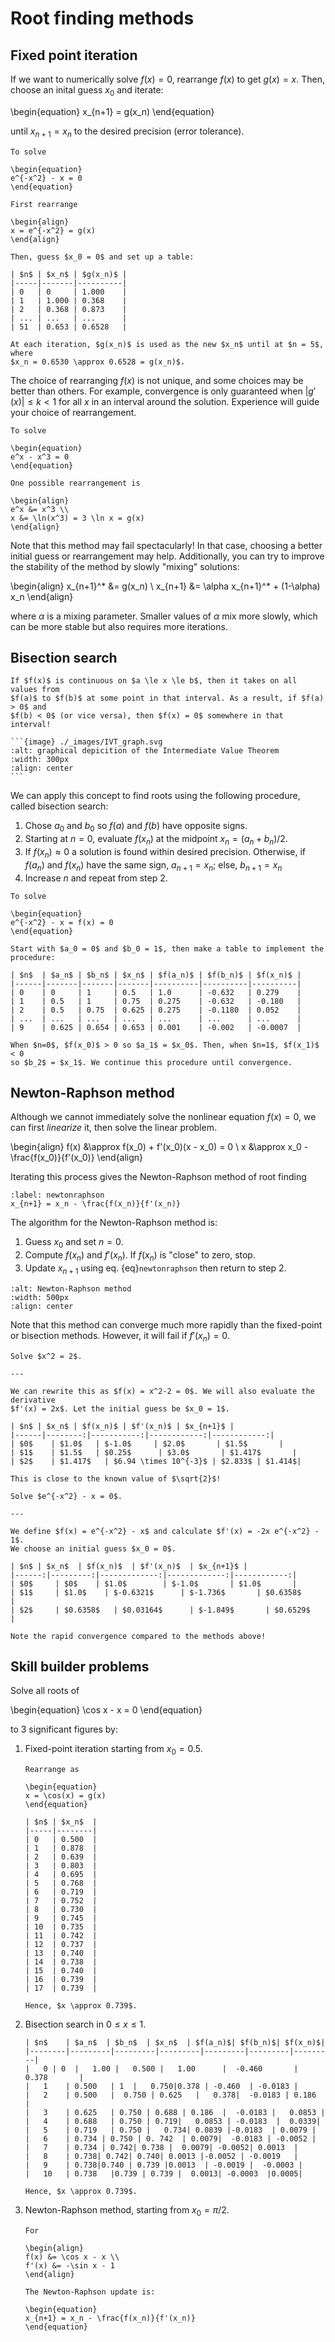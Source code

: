 # Root finding methods

## Fixed point iteration

If we want to numerically solve $f(x) = 0$, rearrange $f(x)$ to get $g(x) = x$.
Then, choose an inital guess $x_0$ and iterate:

\begin{equation}
x_{n+1} = g(x_n)
\end{equation}

until $x_{n+1} = x_n$ to the desired precision (error tolerance).

```{example} Using fixed point iteration
To solve

\begin{equation}
e^{-x^2} - x = 0
\end{equation}

First rearrange

\begin{align}
x = e^{-x^2} = g(x)
\end{align}

Then, guess $x_0 = 0$ and set up a table:

| $n$ | $x_n$ | $g(x_n)$ |
|-----|-------|----------|
| 0   | 0     | 1.000    |
| 1   | 1.000 | 0.368    |
| 2   | 0.368 | 0.873    |
| ... | ...   | ...      |
| 51  | 0.653 | 0.6528   |

At each iteration, $g(x_n)$ is used as the new $x_n$ until at $n = 5$, where
$x_n = 0.6530 \approx 0.6528 = g(x_n)$.
```

The choice of rearranging $f(x)$ is not unique, and some choices may be better
than others. For example, convergence is only guaranteed when
$|g'(x)| \le k < 1$ for all $x$ in an interval around the solution. Experience
will guide your choice of rearrangement.

```{example} Rearranging functions
To solve

\begin{equation}
e^x - x^3 = 0
\end{equation}

One possible rearrangement is

\begin{align}
e^x &= x^3 \\
x &= \ln(x^3) = 3 \ln x = g(x)
\end{align}
```

Note that this method may fail spectacularly! In that case, choosing a better
initial guess or rearrangement may help. Additionally, you can try to improve
the stability of the method by slowly "mixing" solutions:

<!-- markdownlint-disable MD037 -->
\begin{align}
x_{n+1}^* &= g(x_n) \\
x_{n+1} &= \alpha x_{n+1}^* + (1-\alpha) x_n
\end{align}
<!-- markdownlint-enable MD037 -->

where $\alpha$ is a mixing parameter. Smaller values of $\alpha$ mix more
slowly, which can be more stable but also requires more iterations.

## Bisection search

````{topic} Intermediate value theorem
If $f(x)$ is continuous on $a \le x \le b$, then it takes on all values from
$f(a)$ to $f(b)$ at some point in that interval. As a result, if $f(a) > 0$ and
$f(b) < 0$ (or vice versa), then $f(x) = 0$ somewhere in that interval!

```{image} ./_images/IVT_graph.svg
:alt: graphical depicition of the Intermediate Value Theorem
:width: 300px
:align: center
```
````

We can apply this concept to find roots using the following procedure, called
bisection search:

1. Chose $a_0$ and $b_0$ so $f(a)$ and $f(b)$ have opposite signs.
2. Starting at $n = 0$, evaluate $f(x_n)$ at the midpoint $x_n = (a_n + b_n)/2$.
3. If $f(x_n) \approx 0$ a solution is found within desired precision.
   Otherwise, if $f(a_n)$ and $f(x_n)$ have the same sign, $a_{n+1} = x_n$;
   else, $b_{n+1} = x_n$
4. Increase $n$ and repeat from step 2.

```{example} Using bisection search
To solve

\begin{equation}
e^{-x^2} - x = f(x) = 0
\end{equation}

Start with $a_0 = 0$ and $b_0 = 1$, then make a table to implement the
procedure:

| $n$  | $a_n$ | $b_n$ | $x_n$ | $f(a_n)$ | $f(b_n)$ | $f(x_n)$ |
|------|-------|-------|-------|----------|----------|----------|
| 0    | 0     | 1     | 0.5   | 1.0      | -0.632   | 0.279    |
| 1    | 0.5   | 1     | 0.75  | 0.275    | -0.632   | -0.180   |
| 2    | 0.5   | 0.75  | 0.625 | 0.275    | -0.1180  | 0.052    |
| ...  | ...   | ...   | ...   | ...      | ...      | ...      |
| 9    | 0.625 | 0.654 | 0.653 | 0.001    | -0.002   | -0.0007  |

When $n=0$, $f(x_0)$ > 0 so $a_1$ = $x_0$. Then, when $n=1$, $f(x_1)$ < 0
so $b_2$ = $x_1$. We continue this procedure until convergence.
```

## Newton-Raphson method

Although we cannot immediately solve the nonlinear equation $f(x) = 0$, we can
first *linearize* it, then solve the linear problem.

\begin{align}
f(x) &\approx f(x_0) + f'(x_0)(x - x_0) = 0 \\
x &\approx x_0 - \frac{f(x_0)}{f'(x_0)}
\end{align}

Iterating this process gives the Newton-Raphson method of root finding

```{math}
:label: newtonraphson
x_{n+1} = x_n - \frac{f(x_n)}{f'(x_n)}
```

The algorithm for the Newton-Raphson method is:

1. Guess $x_0$ and set $n = 0$.
2. Compute $f(x_n)$ and $f'(x_n)$. If $f(x_n)$ is "close" to zero, stop.
3. Update $x_{n+1}$ using eq. {eq}`newtonraphson` then return to step 2.

```{image} ./_images/newtonraphson.svg
:alt: Newton-Raphson method
:width: 500px
:align: center
```

Note that this method can converge much more rapidly than the fixed-point or
bisection methods. However, it will fail if $f'(x_n) = 0$.

```{example} Newton-Raphson method
Solve $x^2 = 2$.

---

We can rewrite this as $f(x) = x^2-2 = 0$. We will also evaluate the derivative
$f'(x) = 2x$. Let the initial guess be $x_0 = 1$.

| $n$ | $x_n$ | $f(x_n)$ | $f'(x_n)$ | $x_{n+1}$ |
|------|--------:|-----------:|------------:|------------:|
| $0$    | $1.0$   | $-1.0$     | $2.0$       | $1.5$       |
| $1$    | $1.5$   | $0.25$      | $3.0$       | $1.417$       |
| $2$    | $1.417$   | $6.94 \times 10^{-3}$ | $2.833$ | $1.414$|

This is close to the known value of $\sqrt{2}$!
```

```{example} Newton-Raphson method 2
Solve $e^{-x^2} - x = 0$.

---

We define $f(x) = e^{-x^2} - x$ and calculate $f'(x) = -2x e^{-x^2} - 1$.
We choose an initial guess $x_0 = 0$.

| $n$ | $x_n$  | $f(x_n)$  | $f'(x_n)$  | $x_{n+1}$ |
|------:|---------:|-------------:|-------------:|------------:|
| $0$     | $0$    | $1.0$        | $-1.0$       | $1.0$       |
| $1$     | $1.0$    | $-0.6321$      | $-1.736$       | $0.6358$      |
| $2$     | $0.6358$   | $0.03164$      | $-1.849$       | $0.6529$    |

Note the rapid convergence compared to the methods above!

```

## Skill builder problems

Solve all roots of

\begin{equation}
\cos x - x = 0
\end{equation}

to 3 significant figures by:

1. Fixed-point iteration starting from $x_0 = 0.5$.

   ```{solution}
   Rearrange as

   \begin{equation}
   x = \cos(x) = g(x)
   \end{equation}

   | $n$ | $x_n$  |
   |-----|--------|
   | 0   | 0.500  |
   | 1   | 0.878  |
   | 2   | 0.639  |
   | 3   | 0.803  |
   | 4   | 0.695  |
   | 5   | 0.768  |
   | 6   | 0.719  |
   | 7   | 0.752  |
   | 8   | 0.730  |
   | 9   | 0.745  |
   | 10  | 0.735  |
   | 11  | 0.742  |
   | 12  | 0.737  |
   | 13  | 0.740  |
   | 14  | 0.738  |
   | 15  | 0.740  |
   | 16  | 0.739  |
   | 17  | 0.739  |

   Hence, $x \approx 0.739$.
   ```

2. Bisection search in $0 \le x \le 1$.

   ```{solution}
   | $n$    | $a_n$  | $b_n$  | $x_n$  | $f(a_n)$| $f(b_n)$| $f(x_n)$|
   |--------|---------|---------|---------|---------|---------|---------|
   |   0 | 0  |   1.00 |   0.500 |   1.00      |  -0.460       |  0.378       |
   |   1    | 0.500   | 1  |   0.750|0.378 | -0.460  | -0.0183 |
   |   2    | 0.500   |  0.750 | 0.625   |   0.378|  -0.0183 | 0.186  |
   |   3    | 0.625   | 0.750 | 0.688 | 0.186  |  -0.0183 |   0.0853 |
   |   4    | 0.688   | 0.750 | 0.719|   0.0853 | -0.0183  |  0.0339|
   |   5    | 0.719   | 0.750 |   0.734| 0.0839 |-0.0183  | 0.0079 |
   |   6    | 0.734 | 0.750 | 0. 742  | 0.0079|  -0.0183 | -0.0052 |
   |   7    | 0.734 | 0.742| 0.738 |  0.0079| -0.0052| 0.0013  |
   |   8    | 0.738| 0.742| 0.740| 0.0013 |-0.0052 | -0.0019   |
   |   9    | 0.738|0.740 | 0.739 |0.0013  | -0.0019 |  -0.0003 |
   |   10   | 0.738   |0.739 | 0.739 |  0.0013| -0.0003  |0.0005|

   Hence, $x \approx 0.739$.
   ```

3. Newton-Raphson method, starting from $x_0 = \pi/2$.

   ```{solution}
   For

   \begin{align}
   f(x) &= \cos x - x \\
   f'(x) &= -\sin x - 1
   \end{align}

   The Newton-Raphson update is:

   \begin{equation}
   x_{n+1} = x_n - \frac{f(x_n)}{f'(x_n)}
   \end{equation}
   ```

